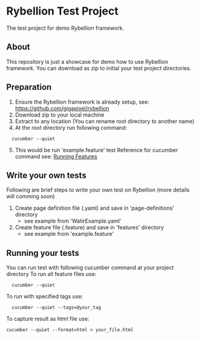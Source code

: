 Rybellion Test Project
======================
The test project for demo Rybellion framework.

About
-----
This repository is just a showcase for demo how to use Rybellion framework.
You can download as zip to initial your test project directories.

Preparation
-----------
1. Ensure the Rybellion framework is already setup, see: https://github.com/gigapixel/rybellion
2. Download zip to your local machine
3. Extract to any location (You can rename root directory to another name)
4. At the root directory run following command:
```
  cucumber --quiet
```
5. This would be run 'example.feature' test
Reference for cucumber command see: [Running Features](https://github.com/cucumber/cucumber/wiki/Running-Features)


Write your own tests
--------------------
Following are brief steps to write your own test on Rybellion (more details will comming soon)
1. Create page definition file (.yaml) and save in 'page-definitions' directory
   * see example from 'WatirExample.yaml' 
2. Create feature file (.feature) and save in 'features' directory
   * see example from 'example.feature'

Running your tests
------------------
You can run test with following cucumber command at your project directory
To run all feature files use:
```
  cucumber --quiet
```
To run with specified tags use:
```
  cucumber --quiet --tags=@your_tag
```
To capture result as html file use:
```
cucumber --quiet --format=html > your_file.html
```

